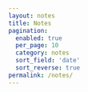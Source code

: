 ```yaml
---
layout: notes
title: Notes
pagination:
  enabled: true
  per_page: 10
  category: notes
  sort_field: 'date'
  sort_reverse: true
permalink: /notes/
---
```

